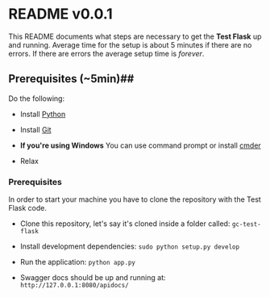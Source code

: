 # README v0.0.1 #

This README documents what steps are necessary to get the **Test Flask** up and running.
Average time for the setup is about 5 minutes if there are no errors. If there are errors the average setup time is *forever*.

## Prerequisites (~5min)##

Do the following:

* Install [Python](https://www.python.org/downloads/)
* Install [Git](https://git-scm.com/book/en/v2/Getting-Started-Installing-Git)

* **If you're using Windows** You can use command prompt or install [cmder](http://cmder.net/)
* Relax

### Prerequisites ###

In order to start your machine you have to clone the repository with the Test Flask code.

* Clone this repository, let's say it's cloned inside a folder called: `gc-test-flask`

* Install development dependencies: `sudo python setup.py develop`

* Run the application: `python app.py`

* Swagger docs should be up and running at: `http://127.0.0.1:8080/apidocs/`